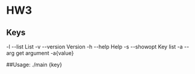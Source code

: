 # HW3
## Keys
-l --list 
List
-v --version 
Version
-h --help
Help
-s --showopt
Key list
-a --arg
get argument -a{value}

##Usage:
./main {key}

